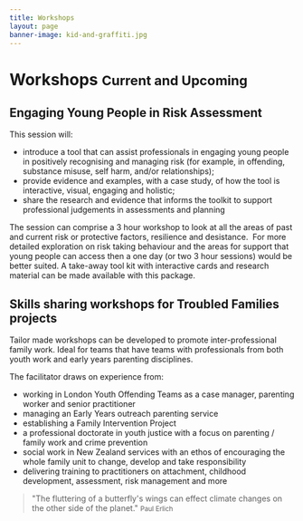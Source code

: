 ```yaml
---
title: Workshops
layout: page
banner-image: kid-and-graffiti.jpg
---
```


# Workshops <small>Current and Upcoming</small>


## Engaging Young People in Risk Assessment

This session will:

  - introduce a tool that can assist professionals in engaging young people in positively recognising and managing risk
    (for example, in offending, substance misuse, self harm, and/or relationships);
  - provide evidence and examples, with a case study, of how the tool is interactive, visual, engaging and holistic;
  - share the research and evidence that informs the toolkit to support professional judgements in assessments and planning

The session can comprise a 3 hour workshop to look at all the areas of past and current risk or protective factors, resilience and desistance.  For more detailed exploration on risk taking behaviour and the areas for support that young people can access then a one day (or two 3 hour sessions) would be better suited. A take-away tool kit with interactive cards and research material can be made available with this package. 


## Skills sharing workshops for Troubled Families projects

Tailor made workshops can be developed to promote inter-professional family work. Ideal for teams that have teams with professionals from both youth work and early years parenting disciplines.

The facilitator draws on experience from:

  - working in London Youth Offending Teams as a case manager, parenting worker and senior practitioner
  - managing an Early Years outreach parenting service
  - establishing a Family Intervention Project
  - a professional doctorate in youth justice with a focus on parenting / family work and crime prevention
  - social work in New Zealand services with an ethos of encouraging the whole family unit to change, develop and take responsibility 
  - delivering training to practitioners on attachment, childhood development, assessment, risk management and more


> "The fluttering of a butterfly's wings can effect climate changes on the other side of the planet."
> <small>Paul Erlich</small>
